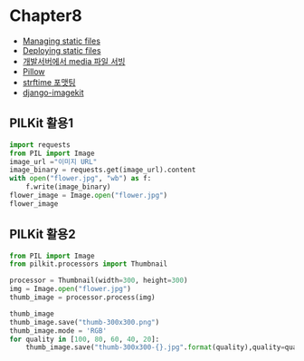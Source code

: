 # Chapter8

* [Managing static files](https://docs.djangoproject.com/en/2.1/howto/static-files/)
* [Deploying static files](https://docs.djangoproject.com/en/2.1/howto/static-files/deployment/)
* [개발서버에서 media 파일 서빙](https://github.com/django/django/blob/master/django/conf/urls/static.py)
* [Pillow](https://pillow.readthedocs.io/en/5.2.x/)
* [strftime 포맷팅](https://docs.python.org/3/library/time.html#time.strftime)
* [django-imagekit](https://github.com/matthewwithanm/django-imagekit/blob/develop/imagekit/generatorlibrary.py#L13)

PILKit 활용1
---
~~~python
import requests
from PIL import Image
image_url ="이미지 URL"
image_binary = requests.get(image_url).content
with open("flower.jpg", "wb") as f:
	f.write(image_binary)
flower_image = Image.open("flower.jpg")
flower_image
~~~
PILKit 활용2
---
~~~python
from PIL import Image
from pilkit.processors import Thumbnail

processor = Thumbnail(width=300, height=300)
img = Image.open("flower.jpg")
thumb_image = processor.process(img)

thumb_image
thumb_image.save("thumb-300x300.png")
thumb_image.mode = 'RGB'
for quality in [100, 80, 60, 40, 20]:
	thumb_image.save("thumb-300x300-{}.jpg".format(quality),quality=quality)
~~~
